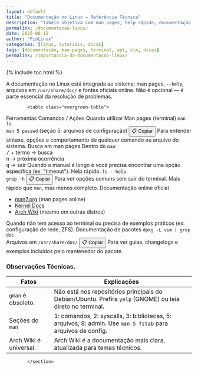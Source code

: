 ```yaml
---
layout: default
title: "Documentação no Linux – Referência Técnica"
description: "Tabela objetiva com man pages, help rápido, documentação online e pacotes — sem fluff, só fontes e comandos reais."
permalink: /documentacao-linux/
date: 2025-08-12
author: "PioLinux"
categories: [linux, tutoriais, dicas]
tags: [documentação, man-pages, terminal, apt, vim, dicas]
permalink: /importancia-da-documentacao-linux/
---
```





{% include toc.html %}

<section class="post-content">

<p>A documentação no Linux está integrada ao sistema: man pages, <code>--help</code>, arquivos em <code>/usr/share/doc/</code> e fontes oficiais online. Não é opcional — é parte essencial da resolução de problemas.</p>


            <table class="evergreen-table">
  <thead>
    <tr>
      <th>Ferramentas</th>
      <th>Comandos / Ações</th>
      <th>Quando utilizar</th>
    </tr>
  </thead>
  <tbody>
    <tr>
      <td data-label="Ferramenta">Man pages (terminal)</td>
      <td data-label="Comando / Ação">
        <code>man ls</code><br>
        <code>man 5 passwd</code> (seção 5: arquivos de configuração)
        <button class="copy-btn" data-command="man ls">📋 Copiar</button>
      </td>
      <td data-label="Quando usar">Para entender sintaxe, opções e comportamento de qualquer comando ou arquivo do sistema.</td>
    </tr>
    <tr>
      <td data-label="Ferramenta">Busca em man pages</td>
      <td data-label="Comando / Ação">
        Dentro do <code>man</code>:<br>
        <kbd>/</kbd> + termo → busca<br>
        <kbd>n</kbd> → próxima ocorrência<br>
        <kbd>q</kbd> → sair
      </td>
      <td data-label="Quando usar">Quando o manual é longo e você precisa encontrar uma opção específica (ex: "timeout").</td>
    </tr>
    <tr>
      <td data-label="Ferramenta">Help rápido.</td>
      <td data-label="Comando / Ação">
        <code>ls --help</code><br>
        <code>grep -h</code>
        <button class="copy-btn" data-command="ls --help">📋 Copiar</button>
      </td>
      <td data-label="Quando usar">Para ver opções comuns sem sair do terminal. Mais rápido que <code>man</code>, mas menos completo.</td>
    </tr>
    <tr>
      <td data-label="Ferramenta">Documentação online oficial</td>
      <td data-label="Comando / Ação">
        <ul>
          <li><a href="https://man7.org/linux/man-pages/" target="_blank">man7.org</a> (man pages online)</li>
          <li><a href="https://docs.kernel.org/" target="_blank">Kernel Docs</a></li>
          <li><a href="https://wiki.archlinux.org/" target="_blank">Arch Wiki</a> (mesmo em outras distros)</li>
        </ul>
      </td>
      <td data-label="Quando usar">Quando não tem acesso ao terminal ou precisa de exemplos práticos (ex: configuração de rede, ZFS).</td>
    </tr>
    <tr>
      <td data-label="Ferramenta">Documentação de pacotes</td>
      <td data-label="Comando / Ação">
        <code>dpkg -L vim | grep doc</code><br>
        Arquivos em <code>/usr/share/doc/</code>
        <button class="copy-btn" data-command="dpkg -L vim | grep doc">📋 Copiar</button>
      </td>
      <td data-label="Quando usar">Para ver guias, changelogs e exemplos incluídos pelo mantenedor do pacote.</td>
    </tr>
  </tbody>
</table>

<h3 id="observacoes">Observações Técnicas.</h3>
<table class="evergreen-table">
  <thead>
    <tr>
      <th>Fatos</th>
      <th>Explicações</th>
    </tr>
  </thead>
  <tbody>
    <tr>
      <td data-label="Fato"><code>gman</code> é obsoleto.</td>
      <td data-label="Explicação">Não está nos repositórios principais do Debian/Ubuntu. Prefira <code>yelp</code> (GNOME) ou leia direto no terminal.</td>
    </tr>
    <tr>
      <td data-label="Fato">Seções do <code>man</code></td>
      <td data-label="Explicação">1: comandos, 2: syscalls, 3: bibliotecas, 5: arquivos, 8: admin. Use <code>man 5 fstab</code> para arquivos de config.</td>
    </tr>
    <tr>
      <td data-label="Fato">Arch Wiki é universal.</td>
      <td data-label="Explicação">Arch Wiki é a documentação mais clara, atualizada para temas técnicos.</td>
    </tr>
  </tbody>
</table>
            
            </section>
   
